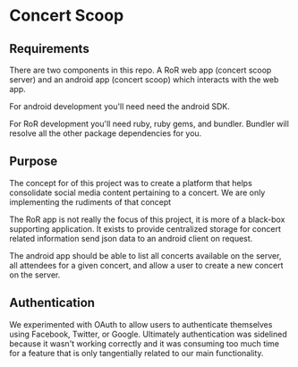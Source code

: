 Concert Scoop
===========
Requirements
-------------------
There are two components in this repo.  A RoR web app (concert scoop server) and an android app (concert scoop) which interacts with the web app.  

For android development you'll need need the android SDK. 

For RoR development you'll need ruby, ruby gems, and bundler.  Bundler will resolve all the other package dependencies for you.

Purpose
-----------
The concept for of this project was to create a platform that helps consolidate social media content pertaining to a concert. We are only implementing the rudiments of that concept

The RoR app is not really the focus of this project, it is more of a black-box supporting application. It exists to provide centralized storage for concert related information send json data to an android client on request. 

The android app should be able to list all concerts available on the server, all attendees for a given concert, and allow a user to create a new concert on the server.  

Authentication
--------------------
We experimented with OAuth to allow users to authenticate themselves using Facebook, Twitter, or Google. Ultimately authentication was sidelined because it wasn't working correctly and it was consuming too much time for a feature that is only tangentially related to our main functionality.
